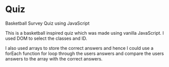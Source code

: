 # Quiz
Basketball Survey Quiz using JavaScript

This is a basketball inspired quiz which was made using vanilla JavaScript. I used DOM to select the classes and ID.

I also used arrays to store the correct answers and hence I could use a forEach function 
for loop through the users answers and compare the users answers to the array with the correct answers.
